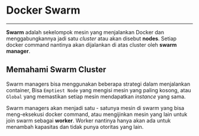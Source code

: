 # Docker Swarm
---
**Swarm** adalah sekelompok mesin yang menjalankan Docker dan menggabungkannya jadi satu _cluster_ atau akan disebut **nodes**. Setiap docker command nantinya akan dijalankan di atas cluster oleh **swarm manager**.  


## Memahami Swarm Cluster
Swarm managers bisa menggunakan beberapa strategi dalam menjalankan container, Bisa `Emptiest Node` yang mengisi mesin yang paling kosong, atau `Global` yang memastikan setiap mesin mendapatkan _instance_ yang sama.

Swarm managers akan menjadi satu - satunya mesin di swarm yang bisa meng-eksekusi docker command, atau mengijinkan mesin yang lain untuk join swarm sebagai **worker**. Worker nantinya hanya akan ada untuk menambah kapasitas dan tidak punya otoritas yang lain.



